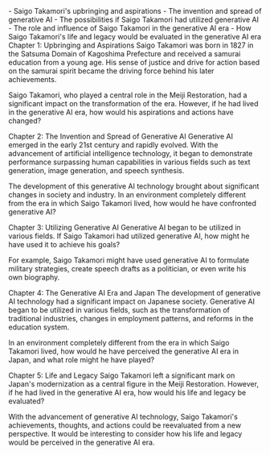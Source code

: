 <brainstorm>
- Saigo Takamori's upbringing and aspirations
- The invention and spread of generative AI
- The possibilities if Saigo Takamori had utilized generative AI
- The role and influence of Saigo Takamori in the generative AI era
- How Saigo Takamori's life and legacy would be evaluated in the generative AI era
</brainstorm>

<book>
Chapter 1: Upbringing and Aspirations
Saigo Takamori was born in 1827 in the Satsuma Domain of Kagoshima Prefecture and received a samurai education from a young age. His sense of justice and drive for action based on the samurai spirit became the driving force behind his later achievements.

Saigo Takamori, who played a central role in the Meiji Restoration, had a significant impact on the transformation of the era. However, if he had lived in the generative AI era, how would his aspirations and actions have changed?

Chapter 2: The Invention and Spread of Generative AI
Generative AI emerged in the early 21st century and rapidly evolved. With the advancement of artificial intelligence technology, it began to demonstrate performance surpassing human capabilities in various fields such as text generation, image generation, and speech synthesis.

The development of this generative AI technology brought about significant changes in society and industry. In an environment completely different from the era in which Saigo Takamori lived, how would he have confronted generative AI?

Chapter 3: Utilizing Generative AI
Generative AI began to be utilized in various fields. If Saigo Takamori had utilized generative AI, how might he have used it to achieve his goals?

For example, Saigo Takamori might have used generative AI to formulate military strategies, create speech drafts as a politician, or even write his own biography.

Chapter 4: The Generative AI Era and Japan
The development of generative AI technology had a significant impact on Japanese society. Generative AI began to be utilized in various fields, such as the transformation of traditional industries, changes in employment patterns, and reforms in the education system.

In an environment completely different from the era in which Saigo Takamori lived, how would he have perceived the generative AI era in Japan, and what role might he have played?

Chapter 5: Life and Legacy
Saigo Takamori left a significant mark on Japan's modernization as a central figure in the Meiji Restoration. However, if he had lived in the generative AI era, how would his life and legacy be evaluated?

With the advancement of generative AI technology, Saigo Takamori's achievements, thoughts, and actions could be reevaluated from a new perspective. It would be interesting to consider how his life and legacy would be perceived in the generative AI era.
</book>